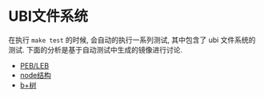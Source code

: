 UBI文件系统
==========

在执行 `make test` 的时候, 会自动的执行一系列测试, 其中包含了 ubi 文件系统的测试.
下面的分析是基于自动测试中生成的镜像进行讨论.

+ [PEB/LEB](./peb.md)
+ [node结构](./node.md)
+ [b+树](./bptree.md)
